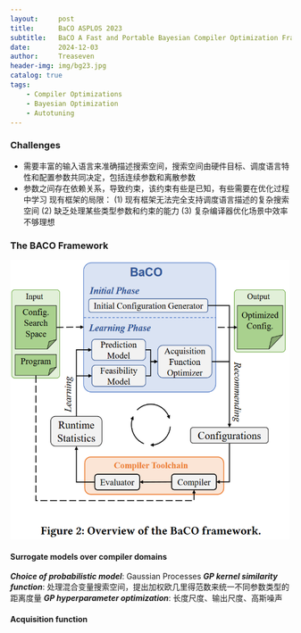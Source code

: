 ```yaml
---
layout:     post
title:      BaCO ASPLOS 2023
subtitle:   BaCO A Fast and Portable Bayesian Compiler Optimization Framework
date:       2024-12-03
author:     Treaseven
header-img: img/bg23.jpg
catalog: true
tags:
    - Compiler Optimizations
    - Bayesian Optimization
    - Autotuning
---
```


### Challenges
* 需要丰富的输入语言来准确描述搜索空间，搜索空间由硬件目标、调度语言特性和配置参数共同决定，包括连续参数和离散参数
* 参数之间存在依赖关系，导致约束，该约束有些是已知，有些需要在优化过程中学习
现有框架的局限：
(1) 现有框架无法完全支持调度语言描述的复杂搜索空间
(2) 缺乏处理某些类型参数和约束的能力
(3) 复杂编译器优化场景中效率不够理想

### The BACO Framework

<img width="500" height="500" src="/img/post-baco.png"/>

#### Surrogate models over compiler domains
***Choice of probabilistic model***: Gaussian Processes
***GP kernel similarity function***: 处理混合变量搜索空间，提出加权欧几里得范数来统一不同参数类型的距离度量
***GP hyperparameter optimization***: 长度尺度、输出尺度、高斯噪声

#### Acquisition function
